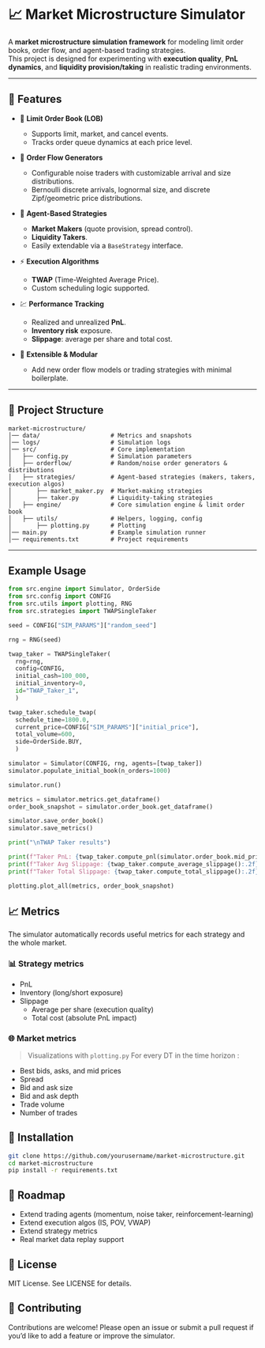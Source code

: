 # 📈 Market Microstructure Simulator

A **market microstructure simulation framework** for modeling limit order books, order flow, and agent-based trading strategies.  
This project is designed for experimenting with **execution quality**, **PnL dynamics**, and **liquidity provision/taking** in realistic trading environments.

---

## 🚀 Features

-   📔 **Limit Order Book (LOB)**

    -   Supports limit, market, and cancel events.
    -   Tracks order queue dynamics at each price level.

-   🎲 **Order Flow Generators**

    -   Configurable noise traders with customizable arrival and size distributions.
    -   Bernoulli discrete arrivals, lognormal size, and discrete Zipf/geometric price distributions.

-   🤖 **Agent-Based Strategies**

    -   **Market Makers** (quote provision, spread control).
    -   **Liquidity Takers**.
    -   Easily extendable via a `BaseStrategy` interface.

-   ⚡ **Execution Algorithms**

    -   **TWAP** (Time-Weighted Average Price).
    -   Custom scheduling logic supported.

-   💹 **Performance Tracking**

    -   Realized and unrealized **PnL**.
    -   **Inventory risk** exposure.
    -   **Slippage**: average per share and total cost.

-   🧩 **Extensible & Modular**
    -   Add new order flow models or trading strategies with minimal boilerplate.

---

## 📂 Project Structure

```
market-microstructure/
│── data/                    # Metrics and snapshots
│── logs/                    # Simulation logs
│── src/                     # Core implementation
│   ├── config.py            # Simulation parameters
│   ├── orderflow/           # Random/noise order generators & distributions
│   ├── strategies/          # Agent-based strategies (makers, takers, execution algos)
│       ├── market_maker.py  # Market-making strategies
│       ├── taker.py         # Liquidity-taking strategies
│   ├── engine/              # Core simulation engine & limit order book
│   ├── utils/               # Helpers, logging, config
│       ├── plotting.py      # Plotting
│── main.py                  # Example simulation runner
│── requirements.txt         # Project requirements
```

---

## Example Usage

```python
from src.engine import Simulator, OrderSide
from src.config import CONFIG
from src.utils import plotting, RNG
from src.strategies import TWAPSingleTaker

seed = CONFIG["SIM_PARAMS"]["random_seed"]

rng = RNG(seed)

twap_taker = TWAPSingleTaker(
  rng=rng,
  config=CONFIG,
  initial_cash=100_000,
  initial_inventory=0,
  id="TWAP_Taker_1",
  )

twap_taker.schedule_twap(
  schedule_time=1800.0,
  current_price=CONFIG["SIM_PARAMS"]["initial_price"],
  total_volume=600,
  side=OrderSide.BUY,
  )

simulator = Simulator(CONFIG, rng, agents=[twap_taker])
simulator.populate_initial_book(n_orders=1000)

simulator.run()

metrics = simulator.metrics.get_dataframe()
order_book_snapshot = simulator.order_book.get_dataframe()

simulator.save_order_book()
simulator.save_metrics()

print("\nTWAP Taker results")

print(f"Taker PnL: {twap_taker.compute_pnl(simulator.order_book.mid_price())}")
print(f"Taker Avg Slippage: {twap_taker.compute_average_slippage():.2f} $/share")
print(f"Taker Total Slippage: {twap_taker.compute_total_slippage():.2f} $")

plotting.plot_all(metrics, order_book_snapshot)
```

## 📈 Metrics

The simulator automatically records useful metrics for each strategy and the whole market.

### 📊 Strategy metrics

-   PnL
-   Inventory (long/short exposure)
-   Slippage
    -   Average per share (execution quality)
    -   Total cost (absolute PnL impact)

### 🌐 Market metrics

> Visualizations with `plotting.py`
> For every DT in the time horizon :

-   Best bids, asks, and mid prices
-   Spread
-   Bid and ask size
-   Bid and ask depth
-   Trade volume
-   Number of trades

## 🔧 Installation

```bash
git clone https://github.com/yourusername/market-microstructure.git
cd market-microstructure
pip install -r requirements.txt
```

## 🎯 Roadmap

-   Extend trading agents (momentum, noise taker, reinforcement-learning)
-   Extend execution algos (IS, POV, VWAP)
-   Extend strategy metrics
-   Real market data replay support

## 📜 License

MIT License. See LICENSE for details.

## 🤝 Contributing

Contributions are welcome! Please open an issue or submit a pull request if you’d like to add a feature or improve the simulator.
